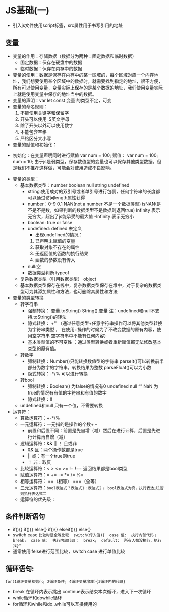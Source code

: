 # JS基础(一)
- 引入js文件使用script标签，src属性用于书写引用的地址

## 变量
- 变量的作用：存储数据（数据分为两种：固定数据和临时数据）
  + 固定数据：保存在硬盘中的数据
  + 临时数据：保存在内存中的数据
- 变量的使用：数据是保存在内存中的某一区域的，每个区域对应一个内存地址，我们想要使用某个区域中的数据时，就需要找到指定的地址，很不方便，
 所有可以使用变量，变量实际上保存的是某个数据的地址，我们使用变量实际上就是使用变量中保存的地址当中的数据。
- 变量的声明：var let const 变量 的类型不定，可变
- 变量的命名规则：
  1. 不能使用关键字和保留字
  2. 开头可以使用_$英文字母
  3. 除了开头以外可以使用数字
  4. 不能包含空格
  5. 严格区分大小写 
- 变量的赋值和初始化：
 + 初始化：在变量声明同时进行赋值 var num = 100; 
   赋值： var num = 100; num = 10; 由于js是弱类型，保存数值型的变量也可以保存其他类型数据。但是我们不推荐这样做，可能会对使用造成不良影响。
- 变量的类型：
  + 基本数据类型：number boolean null string  undefined
     - string:使用成对的双引号或者单引号进行包裹，任何字符串的长度都可以通过访问length属性获得
     - number：0-9  0.1  NAN(not a number 不是一个数据类型)  isNAN(是不是不是数，如果判断的数据类型不是数据则返回true)
               Infinity 表示无穷大，超出了js能承受的最大值  -Infinity 表示无穷小
     - boolean: true or false 
     - undefined: defined 未定义
       + 出现undefined的情况：
        1. 已声明未赋值的变量
        2. 获取对象不存在的属性
        3. 无返回值的函数的执行结果
        4. 函数的参数没有传入
     - null:空
     - 数据类型判断 typeof
  + 复杂数据类型（引用数据类型） object
  + 基本数据类型保存在栈中，复杂数据类型保存在堆中，对于复杂的数据类型可为其添加属性和方法，也可删除其属性和方法
- 变量的类型转换
  + 转字符串
    - 强制转换： 变量.toString()  String().变量  注：undefined和null不支持.toString()的转法
    - 隐式转换： +''  （通过任意类型+任意字符串操作可以将其他类型转换为字符串类型 ，
    在使用+操作的时候为了不改变数据的原有内容，使用空字符串 空字符串中不能有任何内容）
    - 基本类型值的不可变性 ：通过类型转换或者重新赋值都无法修改基本类型的原有值。
  + 转数字
    - 强制转换：Number()只能转换数值型的字符串 parseIt()可以转换前半部分为数字的字符串，转换结果为整数  parseFloat()可以为小数
    - 隐式转换：-*/% 可以进行转换 
  + 转bool
    - 强制转换：Boolean() 为false的情况有0 undefined null “” NaN 为true的情况有有值的字符串和有值的数字
    - 隐式转换：!!
  + undefined和null 只有一个值，不需要转换
- 运算符：
  + 算数运算符：+-*/%
  + 一元运算符：一元指的是操作的个数+ -
     - 前置和后置不同：前置是先自增（减）然后在进行计算，后置是先进行计算再自增（减）
  + 逻辑运算符：&& || ！ 且或非
     - && 且：两个操作数都是true
     - || 或：有一个true则true
     - ！ 非：取反
  + 比较运算符：< > <= >=  != !== 返回结果都是bool类型
  + 赋值运算符：= += -= *= /= %= 
  + 相等运算符： ==（相等） ===（全等）
  + 三元运算符：`bool表达式？表达式1：表达式2； bool表达式为真，执行表达式1否则执行表达式二`
  + 运算符的优先级：
## 条件判断语句
  + if(){}  if(){} else{}   if(){} elseif(){} else{}
  + switch case
  `比较时是全等比較 
    switch(传入值){ 
    case 值: 
    执行内部代码； 
    break; 
    case 值: 
    执行内部代码； 
    break; 
    default: 
    所有人都没执行，执行我}"`
  + 通常使用ifelse进行范围比较，switch case 进行单值比较
## 循环语句:
 `for(1循环变量初始化; 2循环条件; 4循环变量增减){3循环内的代码}`
 + break 在循环内表示跳出 
   continue表示结束本次循环，进入下一次循环
 + while循环和dowhile循环
 + for循环和while和do..while可以互换使用的
